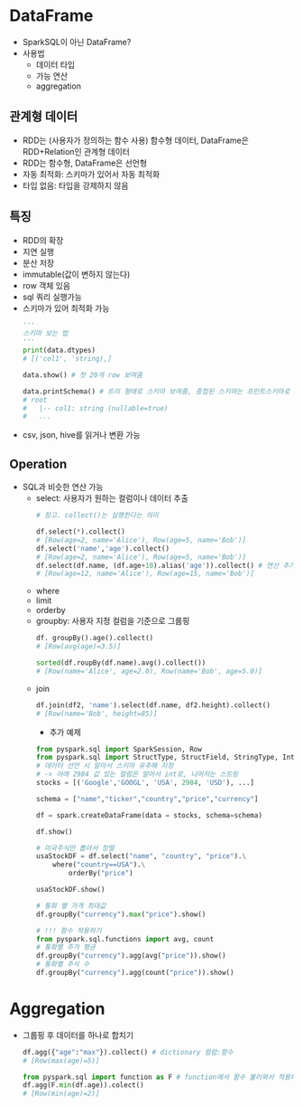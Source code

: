 # DataFrame
- SparkSQL이 아닌 DataFrame?
- 사용법
    - 데이터 타입
    - 가능 연산
    - aggregation

## 관계형 데이터
- RDD는 (사용자가 정의하는 함수 사용) 함수형 데이터, DataFrame은 RDD+Relation인 관계형 데이터
- RDD는 함수형, DataFrame은 선언형
- 자동 최적화: 스키마가 있어서 자동 최적화
- 타입 없음: 타입을 강제하지 않음

## 특징
- RDD의 확장
- 지연 실행
- 분산 저장
- immutable(값이 변하지 않는다)
- row 객체 있음
- sql 쿼리 실행가능
- 스키마가 있어 최적화 가능
    ```python
    '''
    스키마 보는 법
    '''
    print(data.dtypes)
    # [('col1', 'string),]

    data.show() # 첫 20개 row 보여줌

    data.printSchema() # 트리 형태로 스키마 보여줌, 중첩된 스키마는 프린트스키마로 보는 것이 편함
    # root
    #   |-- col1: string (nullable=true)
    #   ...
    ```
- csv, json, hive를 읽거나 변환 가능

## Operation
- SQL과 비슷한 연산 가능
    - select: 사용자가 원하는 컬럼이나 데이터 추출
        ```python
        # 참고. collect()는 실행한다는 의미 

        df.select(*).collect()
        # [Row(age=2, name='Alice'), Row(age=5, name='Bob')]
        df.select('name','age').collect()
        # [Row(age=2, name='Alice'), Row(age=5, name='Bob')]
        df.select(df.name, (df.age+10).alias('age')).collect() # 연산 추가 & 컬럼명 지정
        # [Row(age=12, name='Alice'), Row(age=15, name='Bob')]
        ```
    - where
    - limit
    - orderby
    - groupby: 사용자 지정 컬럼을 기준으로 그룹핑
        ```python
        df. groupBy().age().collect()
        # [Row(avg(age)=3.5)]

        sorted(df.roupBy(df.name).avg().collect())
        # [Row(name='Alice', age=2.0), Row(name='Bob', age=5.0)]
        ```
    - join
        ```python
        df.join(df2, 'name').select(df.name, df2.height).collect()
        # [Row(name='Bob', height=85)]
        ```
        - 추가 예제
        ```python
        from pyspark.sql import SparkSession, Row
        from pyspark.sql import StructType, StructField, StringType, IntegerType
        # 데이터 선언 시 알아서 스키마 유추해 지정 
        # -> 아래 2984 값 있는 컬럼은 알아서 int로, 나머지는 스트링
        stocks = [('Google','GOOGL', 'USA', 2984, 'USD'), ...]

        schema = ["name","ticker","country","price","currency"]

        df = spark.createDataFrame(data = stocks, schema=schema)

        df.show()

        # 미국주식만 뽑아서 정렬
        usaStockDF = df.select("name", "country", "price").\
            where("country==USA").\
                orderBy("price")

        usaStockDF.show()

        # 통화 별 가격 최대값
        df.groupBy("currency").max("price").show()

        # !!! 함수 적용하기
        from pyspark.sql.functions import avg, count
        # 통화별 주가 평균
        df.groupBy("currency").agg(avg("price")).show()
        # 통화별 주식 수
        df.groupBy("currency").agg(count("price")).show()
        ```

# Aggregation
- 그룹핑 후 데이터를 하나로 합치기
    ```python
    df.agg({"age":"max"}).collect() # dictionary 컬럼:함수
    # [Row(max(age)=5)]

    from pyspark.sql import function as F # function에서 함수 불러와서 적용해도됨
    df.agg(F.min(df.age)).colect() 
    # [Row(min(age)=2)]
    ```